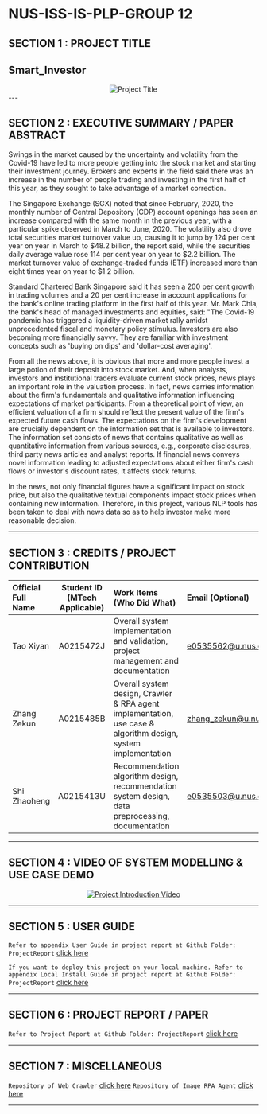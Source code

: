 # NUS-ISS-IS-PLP-GROUP 12
## SECTION 1 : PROJECT TITLE
## Smart_Investor
<div align="center">
  <img src="https://zekunsgames.oss-us-west-1.aliyuncs.com/p1_intro_img.png" alt="Project Title">
</div>
---

## SECTION 2 : EXECUTIVE SUMMARY / PAPER ABSTRACT

Swings in the market caused by the uncertainty and volatility from the Covid-19 have led to more people getting into the stock market and starting their investment journey. Brokers and experts in the field said there was an increase in the number of people trading and investing in the first half of this year, as they sought to take advantage of a market correction.

The Singapore Exchange (SGX) noted that since February, 2020, the monthly number of Central Depository (CDP) account openings has seen an increase compared with the same month in the previous year, with a particular spike observed in March to June, 2020. The volatility also drove total securities market turnover value up, causing it to jump by 124 per cent year on year in March to $48.2 billion, the report said, while the securities daily average value rose 114 per cent year on year to $2.2 billion. The market turnover value of exchange-traded funds (ETF) increased more than eight times year on year to $1.2 billion.

Standard Chartered Bank Singapore said it has seen a 200 per cent growth in trading volumes and a 20 per cent increase in account applications for the bank's online trading platform in the first half of this year. Mr. Mark Chia, the bank's head of managed investments and equities, said: "The Covid-19 pandemic has triggered a liquidity-driven market rally amidst unprecedented fiscal and monetary policy stimulus. Investors are also becoming more financially savvy. They are familiar with investment concepts such as 'buying on dips' and 'dollar-cost averaging'.

From all the news above, it is obvious that more and more people invest a large potion of their deposit into stock market. And, when analysts, investors and institutional traders evaluate current stock prices, news plays an important role in the valuation process. In fact, news carries information about the firm's fundamentals and qualitative information influencing expectations of market participants. From a theoretical point of view, an efficient valuation of a firm should reflect the present value of the firm's expected future cash flows. The expectations on the firm's development are crucially dependent on the information set that is available to investors. The information set consists of news that contains qualitative as well as quantitative information from various sources, e.g., corporate disclosures, third party news articles and analyst reports. If financial news conveys novel information leading to adjusted expectations about either firm's cash flows or investor's discount rates, it affects stock returns. 

In the news, not only financial figures have a significant impact on stock price, but also the qualitative textual components impact stock prices when containing new information. Therefore, in this project, various NLP tools has been taken to deal with news data so as to help investor make more reasonable decision. 

---

## SECTION 3 : CREDITS / PROJECT CONTRIBUTION

| Official Full Name  | Student ID (MTech Applicable)  | Work Items (Who Did What) | Email (Optional) |
| :------------ |:---------------:| :-----| :-----|
| Tao Xiyan | A0215472J |Overall system implementation and validation, project management and documentation | e0535562@u.nus.edu |
| Zhang Zekun | A0215485B |Overall system design, Crawler & RPA agent implementation, use case & algorithm design, system implementation | zhang_zekun@u.nus.edu |
| Shi Zhaoheng | A0215413U |Recommendation algorithm design, recommendation system design, data preprocessing, documentation | e0535503@u.nus.edu |

---

## SECTION 4 : VIDEO OF SYSTEM MODELLING & USE CASE DEMO
<div align="center">
  <a href="https://www.youtube.com/watch?v=usCuSVxOk5s">
    <img src="https://zekunsgames.oss-us-west-1.aliyuncs.com/p1Title.png" alt="Project Introduction Video">
  </a>
</div>

---

## SECTION 5 : USER GUIDE

`Refer to appendix User Guide in project report at Github Folder: ProjectReport` <a href="https://github.com/2020-IRS-G12/GameRecommender/blob/master/ProjectReport/User%20Guide.pdf">click here</a>

`If you want to deploy this project on your local machine. Refer to appendix Local Install Guide in project report at Github Folder: ProjectReport` <a href="https://github.com/2020-IRS-G12/GameRecommender/blob/master/ProjectReport/LocalInstallationGuide.pdf">click here</a>

---

## SECTION 6 : PROJECT REPORT / PAPER

`Refer to Project Report at Github Folder: ProjectReport` <a href="https://github.com/2020-IRS-G12/GameRecommender/blob/master/ProjectReport/IRS-2020-07-10-Stackable1-GRP12-HazelnutGames_GameRecommender.pdf">click here</a>

---

## SECTION 7 : MISCELLANEOUS

`Repository of Web Crawler` <a href="https://github.com/thezzk/MetacriticSpider">click here</a>
`Repository of Image RPA Agent` <a href="https://github.com/thezzk/HDImageRobot">click here</a>

---

